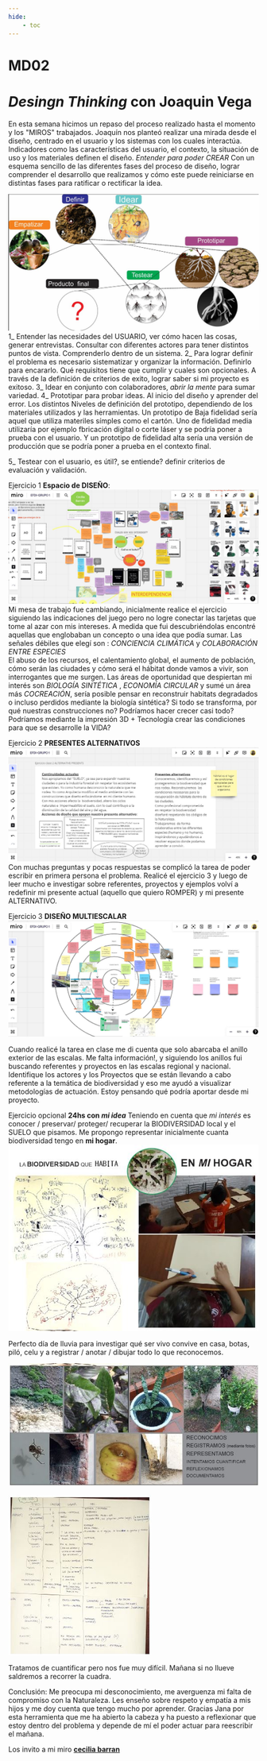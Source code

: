 ```yaml
---
hide:
    - toc
---
```


# MD02
# *Desingn Thinking* con Joaquin Vega

En esta semana hicimos un repaso del proceso realizado hasta el momento y los "MIROS" trabajados. 
Joaquín nos planteó realizar una mirada desde el diseño, centrado en el usuario y los sistemas con los cuales interactúa. Indicadores como las características del usuario, el contexto, la situación de uso y los materiales definen el diseño. 
*Entender para poder CREAR*
Con un esquema sencillo de las diferentes fases del proceso de diseño, lograr comprender el desarrollo que realizamos y cómo este puede reiniciarse en distintas fases para ratificar o rectificar la idea.

![](../images/MD02/1.jpg)
1_ Entender las necesidades del USUARIO, ver cómo hacen las cosas, generar entrevistas. Consultar con diferentes actores para tener distintos puntos de vista. Comprenderlo dentro de un sistema.
2_ Para lograr definir el problema es necesario  sistematizar y organizar la información. Definirlo para encararlo. Qué requisitos tiene que cumplir y cuales son opcionales. A través de la definición de criterios de exito, lograr saber si mi proyecto es exitoso.
3_ Idear en conjunto con colaboradores, *abrir la mente* para sumar variedad. 
4_ Prototipar para probar ideas. Al inicio del diseño y  aprender del error. Los distintos Niveles de definición del prototipo, dependiendo de los materiales utilizados y las herramientas. Un prototipo de Baja fidelidad sería aquel que utiliza materiles símples como el cartón. Uno de fidelidad media utilizaría por ejemplo fbricación digital o corte láser y se podría poner a prueba con el usuario. Y un prototipo de fidelidad alta sería una versión de producción que se podría poner  a prueba en el contexto final.

5_ Testear con el usuario, es útil?, se entiende? definir criterios de evaluación y validación.

Ejercicio 1 **Espacio de DISEÑO**:
![](../images/MD01/1.JPG)
Mi mesa de trabajo fue cambiando, inicialmente realice el ejercicio siguiendo las indicaciones del juego pero no logre conectar  las tarjetas que tome al azar con mis intereses. A medida que fui descubriéndolas encontré aquellas que englobaban un concepto o una idea que podía sumar.  Las señales débiles que elegí  son : *CONCIENCIA CLIMÁTICA* y *COLABORACIÓN ENTRE ESPECIES*  
El abuso de los recursos, el calentamiento global, el aumento de población, cómo serán las ciudades y cómo será el hábitat donde vamos a vivir, son interrogantes que me surgen. 
Las áreas de oportunidad  que despiertan mi interés son *BIOLOGÍA SINTÉTICA* , *ECONOMÍA CIRCULAR* y sumé un área más *COCREACIÓN*, sería posible pensar en reconstruir habitats degradados o incluso perdidos mediante la biología sintética? Si todo se transforma, por qué nuestras construcciones no? 
  Podríamos hacer crecer casi todo? Podríamos mediante la impresión 3D + Tecnología crear las condiciones para que se desarrolle la VIDA?

Ejercicio 2 **PRESENTES ALTERNATIVOS**
![](../images/MD01/2.JPG)
Con muchas preguntas y pocas respuestas se complicó la tarea de poder escribir en primera persona el problema. Realicé el ejercicio 3 y luego de leer mucho e investigar sobre referentes, proyectos y ejemplos volví a redefinir mi presente  actual (aquello que quiero ROMPER) y mi presente ALTERNATIVO. 

Ejercicio 3 **DISEÑO MULTIESCALAR**
![](../images/MD01/3.JPG)

Cuando realicé la tarea en clase me di cuenta que solo abarcaba el anillo exterior de las escalas. Me falta información!, y siguiendo los anillos fui buscando referentes y proyectos en las escalas regional y nacional. Identifique los actores y los Proyectos que se están llevando a cabo referente a la temática de biodiversidad y eso me ayudó a visualizar metodologías de actuación. Estoy pensando qué podría aportar desde mi proyecto.

Ejercicio  opcional **24hs con *mi idea***
Teniendo en cuenta que *mi interés* es conocer / preservar/ proteger/ recuperar la BIODIVERSIDAD local y el SUELO que pisamos. Me propongo representar inicialmente cuanta biodiversidad tengo en **mi hogar**.
![](../images/MD01/4A.JPG)

Perfecto día de lluvia para investigar qué ser vivo convive en casa, botas, piló, celu y a registrar / anotar / dibujar todo lo que reconocemos.

![](../images/MD01/4B.JPG)

![](../images/MD01/4C.JPG)

Tratamos de cuantificar pero nos fue muy difícil. 
Mañana si no llueve saldremos a recorrer la cuadra.


Conclusión:
Me preocupa mi desconocimiento, me averguenza mi falta de compromiso con la Naturaleza. Les enseño sobre respeto y empatía a mis hijos y me doy cuenta que tengo mucho por aprender. 
Gracias Jana por esta herramienta que me ha abierto la cabeza y ha puesto a reflexionar que estoy dentro del problema y depende de mí el poder actuar para reescribir el mañana.  

Los invito a mi miro **[cecilia barran](https://miro.com/app/board/uXjVKQ8BQl4=/)**